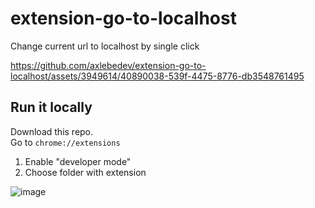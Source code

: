 # extension-go-to-localhost
Change current url to localhost by single click

https://github.com/axlebedev/extension-go-to-localhost/assets/3949614/40890038-539f-4475-8776-db3548761495

## Run it locally
Download this repo.   
Go to `chrome://extensions`  

1. Enable "developer mode"
2. Choose folder with extension

![image](https://github.com/axlebedev/extension-go-to-localhost/assets/3949614/2a17ecba-bef5-4c5c-9b1e-040f2e8e508f)

